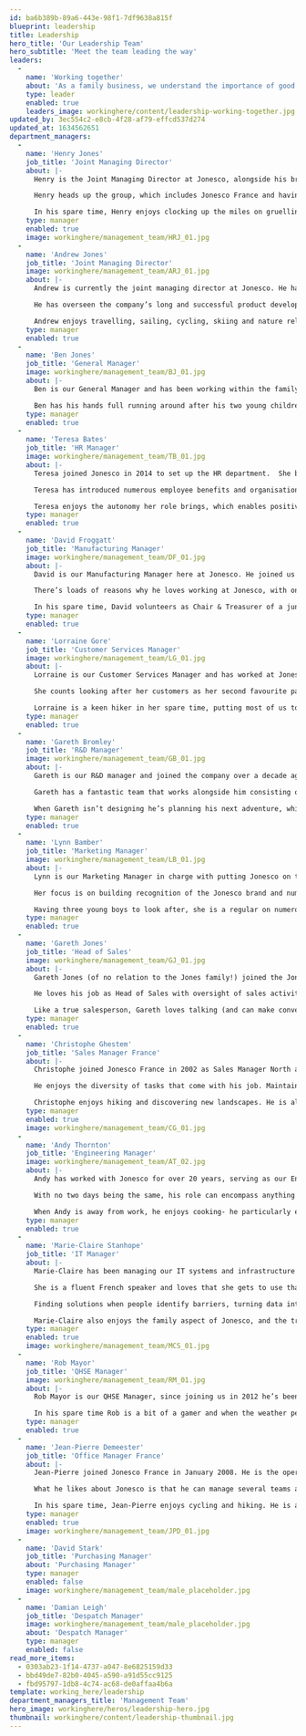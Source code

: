 ```yaml
---
id: ba6b389b-89a6-443e-98f1-7df9638a815f
blueprint: leadership
title: Leadership
hero_title: 'Our Leadership Team'
hero_subtitle: 'Meet the team leading the way'
leaders:
  -
    name: 'Working together'
    about: 'As a family business, we understand the importance of good working relationships, and how basic family principles can help drive performance.   Our leadership team understand this too, working together to solve problems, generate solutions and invest in our people so that ultimately, we can build on the relationships that we have with our loyal customers.'
    type: leader
    enabled: true
    leaders_image: workinghere/content/leadership-working-together.jpg
updated_by: 3ec554c2-e8cb-4f28-af79-effcd537d274
updated_at: 1634562651
department_managers:
  -
    name: 'Henry Jones'
    job_title: 'Joint Managing Director'
    about: |-
      Henry is the Joint Managing Director at Jonesco, alongside his brother Andrew, and has worked here for over 34 years. 

      Henry heads up the group, which includes Jonesco France and having 15 direct reports certainly keeps him on his toes.  Many of his previous operational responsibilities have now been delegated to his son Ben, albeit begrudgingly, as he likes to keep close to the action.

      In his spare time, Henry enjoys clocking up the miles on gruelling bike rides around the Lancashire coast and countryside.  He also has a passion for sailing, especially around the Greek islands.
    type: manager
    enabled: true
    image: workinghere/management_team/HRJ_01.jpg
  -
    name: 'Andrew Jones'
    job_title: 'Joint Managing Director'
    image: workinghere/management_team/ARJ_01.jpg
    about: |-
      Andrew is currently the joint managing director at Jonesco. He has been at Jonesco for over 38 years and a director for 30 years. 

      He has overseen the company’s long and successful product development programme. Into 2022, Andrew will move into semi-retirement but will remain a board member.

      Andrew enjoys travelling, sailing, cycling, skiing and nature related activities together with his wife, Jane.
    type: manager
    enabled: true
  -
    name: 'Ben Jones'
    job_title: 'General Manager'
    image: workinghere/management_team/BJ_01.jpg
    about: |-
      Ben is our General Manager and has been working within the family business for over 10 years.  His role is responsible for improving operational efficiencies and also the development of new technologies and processes.

      Ben has his hands full running around after his two young children, the next generation of the Jonesco family.  When he has time, he loves to travel with Rome his favourite destination to visit.
    type: manager
    enabled: true
  -
    name: 'Teresa Bates'
    job_title: 'HR Manager'
    image: workinghere/management_team/TB_01.jpg
    about: |-
      Teresa joined Jonesco in 2014 to set up the HR department.  She brought with her a wealth of experience and knowledge, attained through over 30 years in HR with various global companies.

      Teresa has introduced numerous employee benefits and organisational changes including achieving the Investors in People standard.  She says that her team are the backbone of the department’s achievements. 

      Teresa enjoys the autonomy her role brings, which enables positive change.  She is so proud to work for Jonesco she recommended it to her son who also joined as a sales manager.  Teresa loves cooking, cycling and spending time with her family.
    type: manager
    enabled: true
  -
    name: 'David Froggatt'
    job_title: 'Manufacturing Manager'
    image: workinghere/management_team/DF_01.jpg
    about: |-
      David is our Manufacturing Manager here at Jonesco. He joined us over 2 years ago, having previously managed various plants within the food and drink industry.

      There’s loads of reasons why he loves working at Jonesco, with one of the key reasons being the strong family values which allow him a high degree of autonomy. 

      In his spare time, David volunteers as Chair & Treasurer of a junior football club which he personally founded in 2005… little did he know he would have over 200 children playing football aged 6-17 across 3 venues!
    type: manager
    enabled: true
  -
    name: 'Lorraine Gore'
    job_title: 'Customer Services Manager'
    image: workinghere/management_team/LG_01.jpg
    about: |-
      Lorraine is our Customer Services Manager and has worked at Jonesco for over 10 years.  She is a font of knowlegdge with all Jonesco products and loves helping our customers all over the globe.

      She counts looking after her customers as her second favourite part of her role – the first being working with her dedicated customer services team of course!

      Lorraine is a keen hiker in her spare time, putting most of us to shame with her 9 mile 'gentle' walks on a Sunday afternoon with her puppy Dilys.
    type: manager
    enabled: true
  -
    name: 'Gareth Bromley'
    job_title: 'R&D Manager'
    image: workinghere/management_team/GB_01.jpg
    about: |-
      Gareth is our R&D manager and joined the company over a decade ago. Gareth has 20+ years of design experience and is still as passionate about design as he was when he stepped through Jonesco’s door as a junior designer many years ago.

      Gareth has a fantastic team that works alongside him consisting of designers, researchers, and engineers.

      When Gareth isn’t designing he’s planning his next adventure, which normally involve mountain biking, climbing mountains and generally anything to do with the great outdoors.  Luckily for Gareth his wife and two young children are also partial to adventuring too!
    type: manager
    enabled: true
  -
    name: 'Lynn Bamber'
    job_title: 'Marketing Manager'
    image: workinghere/management_team/LB_01.jpg
    about: |-
      Lynn is our Marketing Manager in charge with putting Jonesco on the map.  Having worked in a number of B2B environment she is enjoying putting her expertise and love of marketing into practice at Jonesco.

      Her focus is on building recognition of the Jonesco brand and numerous product ranges whilst supporting our customers all over the world with print and digital materials.   To keep up to date with the latest activity of her amazing team, check out our social media channels.

      Having three young boys to look after, she is a regular on numerous football side-lines every weekend (and most weekday evenings!) come rain or shine.
    type: manager
    enabled: true
  -
    name: 'Gareth Jones'
    job_title: 'Head of Sales'
    image: workinghere/management_team/GJ_01.jpg
    about: |-
      Gareth Jones (of no relation to the Jones family!) joined the Jonesco team in 2002 and has been climbing the ranks ever since.

      He loves his job as Head of Sales with oversight of sales activity in a whopping 60 countries.  One of the things he enjoys most is the people with whom he says he is privileged to work alongside and with such a diverse and varied team – no two days are the same!

      Like a true salesperson, Gareth loves talking (and can make conversation in French, German, Spanish and Italian) and travelling, with Italy being his favourite destination.
    type: manager
    enabled: true
  -
    name: 'Christophe Ghestem'
    job_title: 'Sales Manager France'
    about: |-
      Christophe joined Jonesco France in 2002 as Sales Manager North and since 2014 he has been the Sales Manager and Head of the Seclin branch.

      He enjoys the diversity of tasks that come with his job. Maintaining team cohesion and ensuring commercial development are points that are close to his heart.

      Christophe enjoys hiking and discovering new landscapes. He is also involved in accompanying his two sons in their sporting activities. Not forgetting the enjoyment of sharing moments with family and friends.
    type: manager
    enabled: true
    image: workinghere/management_team/CG_01.jpg
  -
    name: 'Andy Thornton'
    job_title: 'Engineering Manager'
    image: workinghere/management_team/AT_02.jpg
    about: |-
      Andy has worked with Jonesco for over 20 years, serving as our Engineering Manager. He loves his job and considers himself lucky to be able to work alongside our amazing team of highly skilled engineers. 

      With no two days being the same, his role can encompass anything from repairing a broken office chair to installing new plant machinery and infrastructure.  

      When Andy is away from work, he enjoys cooking- he particularly enjoys making dishes which require a lot of preparation.
    type: manager
    enabled: true
  -
    name: 'Marie-Claire Stanhope'
    job_title: 'IT Manager'
    about: |-
      Marie-Claire has been managing our IT systems and infrastructure since 2015. 

      She is a fluent French speaker and loves that she gets to use that when supporting our team in Seclin (France) as well as our UK team. 

      Finding solutions when people identify barriers, turning data into useable information, and keeping our systems secure and up-to-date mean she says there’s never a dull day in IT! 

      Marie-Claire also enjoys the family aspect of Jonesco, and the trust that is placed in each business unit to do their best for ‘the family’.
    type: manager
    enabled: true
    image: workinghere/management_team/MCS_01.jpg
  -
    name: 'Rob Mayor'
    job_title: 'QHSE Manager'
    image: workinghere/management_team/RM_01.jpg
    about: |-
      Rob Mayor is our QHSE Manager, since joining us in 2012 he’s been responsible for investigating quality issues, examining how we can lessen our impact on the environment and anything and everything to do with health and safety.

      In his spare time Rob is a bit of a gamer and when the weather permits he loves to take to the road on his motorbike.  Much like his father, Rob’s young son is a keen recycler so together they’re always doing their bit to stop stuff going to landfill, I suppose you could call it passing down the tricks of the trade.
    type: manager
    enabled: true
  -
    name: 'Jean-Pierre Demeester'
    job_title: 'Office Manager France'
    about: |-
      Jean-Pierre joined Jonesco France in January 2008. He is the operational manager of the Seclin branch.

      What he likes about Jonesco is that he can manage several teams and follow the development of different projects. The use of the English language and his international missions motivate him on a daily basis.

      In his spare time, Jean-Pierre enjoys cycling and hiking. He is also a great film buff!
    type: manager
    enabled: true
    image: workinghere/management_team/JPD_01.jpg
  -
    name: 'David Stark'
    job_title: 'Purchasing Manager'
    about: 'Purchasing Manager'
    type: manager
    enabled: false
    image: workinghere/management_team/male_placeholder.jpg
  -
    name: 'Damian Leigh'
    job_title: 'Despatch Manager'
    image: workinghere/management_team/male_placeholder.jpg
    about: 'Despatch Manager'
    type: manager
    enabled: false
read_more_items:
  - 0303ab23-1f14-4737-a047-8e6825159d33
  - bbd49de7-82b0-4045-a590-a91d55cc9125
  - fbd95797-1db8-4c74-ac68-de0affaa4b6a
template: working_here/leadership
department_managers_title: 'Management Team'
hero_image: workinghere/heros/leadership-hero.jpg
thumbnail: workinghere/content/leadership-thumbnail.jpg
---
```

